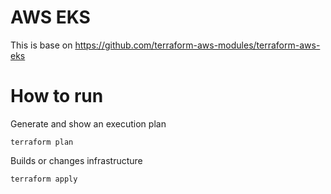 # AWS EKS
This is base on https://github.com/terraform-aws-modules/terraform-aws-eks

# How to run

Generate and show an execution plan
```
terraform plan
```

Builds or changes infrastructure
```
terraform apply
```